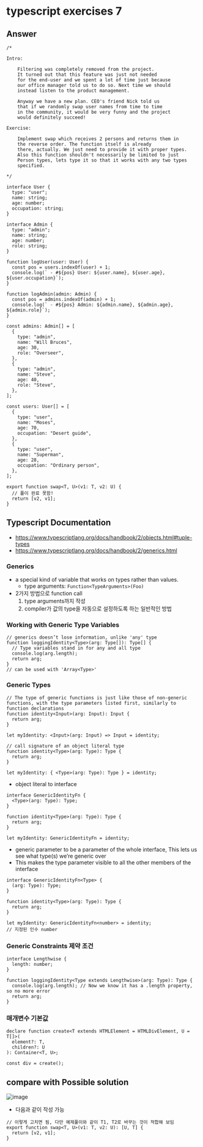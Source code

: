 # typescript exercises 7

## Answer

```tsx
/*

Intro:

    Filtering was completely removed from the project.
    It turned out that this feature was just not needed
    for the end-user and we spent a lot of time just because
    our office manager told us to do so. Next time we should
    instead listen to the product management.

    Anyway we have a new plan. CEO's friend Nick told us
    that if we randomly swap user names from time to time
    in the community, it would be very funny and the project
    would definitely succeed!

Exercise:

    Implement swap which receives 2 persons and returns them in
    the reverse order. The function itself is already
    there, actually. We just need to provide it with proper types.
    Also this function shouldn't necessarily be limited to just
    Person types, lets type it so that it works with any two types
    specified.

*/

interface User {
  type: "user";
  name: string;
  age: number;
  occupation: string;
}

interface Admin {
  type: "admin";
  name: string;
  age: number;
  role: string;
}

function logUser(user: User) {
  const pos = users.indexOf(user) + 1;
  console.log(` - #${pos} User: ${user.name}, ${user.age}, ${user.occupation}`);
}

function logAdmin(admin: Admin) {
  const pos = admins.indexOf(admin) + 1;
  console.log(` - #${pos} Admin: ${admin.name}, ${admin.age}, ${admin.role}`);
}

const admins: Admin[] = [
  {
    type: "admin",
    name: "Will Bruces",
    age: 30,
    role: "Overseer",
  },
  {
    type: "admin",
    name: "Steve",
    age: 40,
    role: "Steve",
  },
];

const users: User[] = [
  {
    type: "user",
    name: "Moses",
    age: 70,
    occupation: "Desert guide",
  },
  {
    type: "user",
    name: "Superman",
    age: 28,
    occupation: "Ordinary person",
  },
];

export function swap<T, U>(v1: T, v2: U) {
  // 풀이 완료 못함!
  return [v2, v1];
}
```

## Typescript Documentation

- https://www.typescriptlang.org/docs/handbook/2/objects.html#tuple-types
- https://www.typescriptlang.org/docs/handbook/2/generics.html

### Generics

- a special kind of variable that works on types rather than values.
  - type arguments: `Function<TypeArguments>(Foo)`
- 2가지 방법으로 function call
  1. type arguments까지 작성
  2. compiler가 값의 type을 자동으로 설정하도록 하는 일반적인 방법

### Working with Generic Type Variables

```tsx
// generics doesn’t lose information, unlike 'any' type
function loggingIdentity<Type>(arg: Type[]): Type[] {
  // Type variables stand in for any and all type
  console.log(arg.length);
  return arg;
}
// can be used with 'Array<Type>'
```

### Generic Types

```tsx
// The type of generic functions is just like those of non-generic functions, with the type parameters listed first, similarly to function declarations
function identity<Input>(arg: Input): Input {
  return arg;
}

let myIdentity: <Input>(arg: Input) => Input = identity;

// call signature of an object literal type
function identity<Type>(arg: Type): Type {
  return arg;
}

let myIdentity: { <Type>(arg: Type): Type } = identity;
```

- object literal to interface

```tsx
interface GenericIdentityFn {
  <Type>(arg: Type): Type;
}

function identity<Type>(arg: Type): Type {
  return arg;
}

let myIdentity: GenericIdentityFn = identity;
```

- generic parameter to be a parameter of the whole interface, This lets us see what type(s) we’re generic over
- This makes the type parameter visible to all the other members of the interface

```tsx
interface GenericIdentityFn<Type> {
  (arg: Type): Type;
}

function identity<Type>(arg: Type): Type {
  return arg;
}

let myIdentity: GenericIdentityFn<number> = identity;
// 지정된 인수 number
```

### Generic Constraints 제약 조건

```tsx
interface Lengthwise {
  length: number;
}

function loggingIdentity<Type extends Lengthwise>(arg: Type): Type {
  console.log(arg.length); // Now we know it has a .length property, so no more error
  return arg;
}
```

### 매개변수 기본값

```tsx
declare function create<T extends HTMLElement = HTMLDivElement, U = T[]>(
  element?: T,
  children?: U
): Container<T, U>;

const div = create();
```

## compare with Possible solution

![image](https://github.com/dusunax/javascript/assets/94776135/8a59ec72-1f74-439e-925f-56a9997472bd)

- 다음과 같이 작성 가능

```tsx
// 이렇게 고치면 됨, 다만 예제풀이와 같이 T1, T2로 바꾸는 것이 적합해 보임
export function swap<T, U>(v1: T, v2: U): [U, T] {
  return [v2, v1];
}
```
